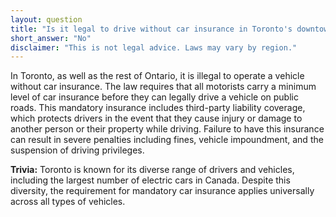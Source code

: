 ```yaml
---
layout: question
title: "Is it legal to drive without car insurance in Toronto's downtown core?"
short_answer: "No"
disclaimer: "This is not legal advice. Laws may vary by region."
---
```


In Toronto, as well as the rest of Ontario, it is illegal to operate a vehicle without car insurance. The law requires that all motorists carry a minimum level of car insurance before they can legally drive a vehicle on public roads. This mandatory insurance includes third-party liability coverage, which protects drivers in the event that they cause injury or damage to another person or their property while driving. Failure to have this insurance can result in severe penalties including fines, vehicle impoundment, and the suspension of driving privileges.

**Trivia:** Toronto is known for its diverse range of drivers and vehicles, including the largest number of electric cars in Canada. Despite this diversity, the requirement for mandatory car insurance applies universally across all types of vehicles.
